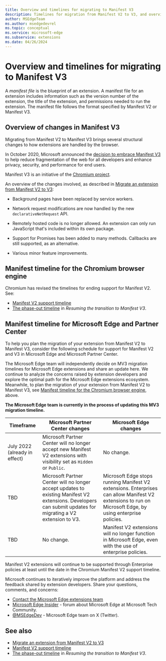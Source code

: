```yaml
---
title: Overview and timelines for migrating to Manifest V3
description: Timelines for migration from Manifest V2 to V3, and overview of V3, which reduces fragmentation of the web for developers and enhances privacy, security, and performance for end users.
author: MSEdgeTeam
ms.author: msedgedevrel
ms.topic: conceptual
ms.service: microsoft-edge
ms.subservice: extensions
ms.date: 04/26/2024
---
```

# Overview and timelines for migrating to Manifest V3

A _manifest file_ is the blueprint of an extension.  A manifest file for an extension includes information such as the version number of the extension, the title of the extension, and permissions needed to run the extension.  The manifest file follows the format specified by Manifest V2 or Manifest V3.


<!-- ---------------------------------------------------------------------- -->
## Overview of changes in Manifest V3

Migrating from Manifest V2 to Manifest V3 brings several structural changes to how extensions are handled by the browser.

In October 2020, Microsoft announced the [decision to embrace Manifest V3](https://blogs.windows.com/msedgedev/2020/10/14/extension-manifest-chromium-edge/) to help reduce fragmentation of the web for all developers and enhance privacy, security, and performance for end users.

Manifest V3 is an initiative of the [Chromium project](https://www.chromium.org/Home/).

An overview of the changes involved, as described in [Migrate an extension from Manifest V2 to V3](./migrate-your-extension-from-manifest-v2-to-v3.md):

* Background pages have been replaced by service workers.

* Network request modifications are now handled by the new `declarativeNetRequest` API.

* Remotely hosted code is no longer allowed.  An extension can only run JavaScript that's included within its own package.

* Support for Promises has been added to many methods.  Callbacks are still supported, as an alternative.

* Various minor feature improvements.


<!-- ---------------------------------------------------------------------- -->
## Manifest timeline for the Chromium browser engine

Chromium has revised the timelines for ending support for Manifest V2.  See:

* [Manifest V2 support timeline](https://developer.chrome.com/docs/extensions/develop/migrate/mv2-deprecation-timeline)<!-- chrome link ok, section is re: v2-v3 migration in chromium -->
* [The phase-out timeline](https://developer.chrome.com/blog/resuming-the-transition-to-mv3#the_phase-out_timeline)<!-- chrome link ok, section is re: v2-v3 migration in chromium --> in _Resuming the transition to Manifest V3_.


<!-- ---------------------------------------------------------------------- -->
## Manifest timeline for Microsoft Edge and Partner Center

To help you plan the migration of your extension from Manifest V2 to Manifest V3, consider the following schedule for support for Manifest V2 and V3 in Microsoft Edge and Microsoft Partner Center.

The Microsoft Edge team will independently decide on MV3 migration timelines for Microsoft Edge extensions and share an update here.  We continue to analyze the concerns raised by extension developers and explore the optimal path for the Microsoft Edge extensions ecosystem.  Meanwhile, to plan the migration of your extension from Manifest V2 to Manifest V3, see [Manifest timeline for the Chromium browser engine](#manifest-timeline-for-the-chromium-browser-engine), above.


**The Microsoft Edge team is currently in the process of updating this MV3 migration timeline.**

| Timeframe | Microsoft Partner Center changes | Microsoft Edge changes |
|--- |--- |--- |
| July 2022 (already in effect) | Microsoft Partner Center will no longer accept new Manifest V2 extensions with visibility set as `Hidden` or `Public`. | No change. |
| TBD | Microsoft Partner Center will no longer accept updates to existing Manifest V2 extensions. Developers can submit updates for migrating a V2 extension to V3. | Microsoft Edge stops running Manifest V2 extensions. Enterprises can allow Manifest V2 extensions to run on Microsoft Edge, by using enterprise policies. |
| TBD | No change. | Manifest V2 extensions will no longer function in Microsoft Edge, even with the use of enterprise policies. |

Manifest V2 extensions will continue to be supported through Enterprise policies at least until the date in the Chromium Manifest V2 support timeline.

Microsoft continues to iteratively improve the platform and address the feedback shared by extension developers.  Share your questions, comments, and concerns:
* [Contact the Microsoft Edge extensions team](../contact.md)
* [Microsoft Edge Insider](https://techcommunity.microsoft.com/t5/microsoft-edge-insider/ct-p/MicrosoftEdgeInsider) - forum about Microsoft Edge at Microsoft Tech Community.
* [@MSEdgeDev](https://twitter.com/msedgedev/) - Microsoft Edge team on X (Twitter).

<!-- deleted, n/a, 2020: https://techcommunity.microsoft.com/t5/articles/manifest-v3-changes-are-now-available-in-microsoft-edge/m-p/1780254 -->


<!-- ---------------------------------------------------------------------- -->
## See also

* [Migrate an extension from Manifest V2 to V3](./migrate-your-extension-from-manifest-v2-to-v3.md)
* [Manifest V2 support timeline](https://developer.chrome.com/docs/extensions/develop/migrate/mv2-deprecation-timeline)<!-- chrome link ok, section is re: v2-v3 migration in chromium -->
* [The phase-out timeline](https://developer.chrome.com/blog/resuming-the-transition-to-mv3#the_phase-out_timeline)<!-- chrome link ok, section is re: v2-v3 migration in chromium --> in _Resuming the transition to Manifest V3_.
